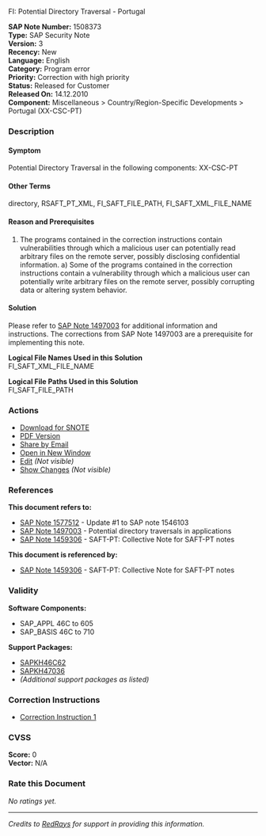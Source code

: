 FI: Potential Directory Traversal - Portugal

**SAP Note Number:** 1508373  
**Type:** SAP Security Note  
**Version:** 3  
**Recency:** New  
**Language:** English  
**Category:** Program error  
**Priority:** Correction with high priority  
**Status:** Released for Customer  
**Released On:** 14.12.2010  
**Component:** Miscellaneous > Country/Region-Specific Developments > Portugal (XX-CSC-PT)

### Description
#### Symptom
Potential Directory Traversal in the following components: XX-CSC-PT

#### Other Terms
directory, RSAFT_PT_XML, FI_SAFT_FILE_PATH, FI_SAFT_XML_FILE_NAME

#### Reason and Prerequisites
1. The programs contained in the correction instructions contain vulnerabilities through which a malicious user can potentially read arbitrary files on the remote server, possibly disclosing confidential information.
   a) Some of the programs contained in the correction instructions contain a vulnerability through which a malicious user can potentially write arbitrary files on the remote server, possibly corrupting data or altering system behavior.

#### Solution
Please refer to [SAP Note 1497003](https://me.sap.com/notes/1497003) for additional information and instructions. The corrections from SAP Note 1497003 are a prerequisite for implementing this note.

**Logical File Names Used in this Solution**  
FI_SAFT_XML_FILE_NAME

**Logical File Paths Used in this Solution**  
FI_SAFT_FILE_PATH

### Actions
- [Download for SNOTE](https://notesdownloads.sap.com/note/0040000008937412017)
- [PDF Version](https://userapps.support.sap.com/sap/support/sfm/notes/print/0001508373?language=en-US&token=109A095CC540D8BBF46FEBCFDBD5EDF6)
- [Share by Email](https://me.sap.com/notes/0001508373/share)
- [Open in New Window](https://me.sap.com/notes/0001508373)
- [Edit](https://i7p.wdf.sap.corp/sap/support/notes/edit/0001508373) *(Not visible)*
- [Show Changes](https://me.sap.com/notes/0001508373/compare) *(Not visible)*

### References
**This document refers to:**
- [SAP Note 1577512](https://me.sap.com/notes/1577512) - Update #1 to SAP note 1546103
- [SAP Note 1497003](https://me.sap.com/notes/1497003) - Potential directory traversals in applications
- [SAP Note 1459306](https://me.sap.com/notes/1459306) - SAFT-PT: Collective Note for SAFT-PT notes

**This document is referenced by:**
- [SAP Note 1459306](https://me.sap.com/notes/1459306) - SAFT-PT: Collective Note for SAFT-PT notes

### Validity
**Software Components:**
- SAP_APPL 46C to 605
- SAP_BASIS 46C to 710

**Support Packages:**
- [SAPKH46C62](https://me.sap.com/supportpackage/SAPKH46C62)
- [SAPKH47036](https://me.sap.com/supportpackage/SAPKH47036)
- *(Additional support packages as listed)*

### Correction Instructions
- [Correction Instruction 1](https://me.sap.com/corrins/0001508373/1)

### CVSS
**Score:** 0  
**Vector:** N/A

### Rate this Document
*No ratings yet.*

---

*Credits to [RedRays](https://redrays.io) for support in providing this information.*